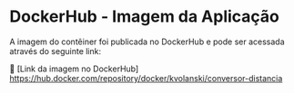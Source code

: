 # DockerHub - Imagem da Aplicação

A imagem do contêiner foi publicada no DockerHub e pode ser acessada através do seguinte link:

🔗 [Link da imagem no DockerHub] https://hub.docker.com/repository/docker/kvolanski/conversor-distancia